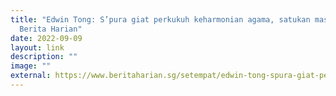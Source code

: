 ```yaml
---
title: "Edwin Tong: S’pura giat perkukuh keharmonian agama, satukan masyarakat,
  Berita Harian"
date: 2022-09-09
layout: link
description: ""
image: ""
external: https://www.beritaharian.sg/setempat/edwin-tong-spura-giat-perkukuh-keharmonian-agama-satukan-masyarakat
---
```

